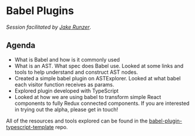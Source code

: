 # Babel Plugins

_Session facilitated by [Jake Runzer](https://github.com/coffee-cup)_.

## Agenda

- What is Babel and how is it commonly used
- What is an AST. What spec does Babel use. Looked at some links and tools to
  help understand and construct AST nodes.
- Created a simple babel plugin on ASTExplorer. Looked at what babel each
  visitor function receives as params.
- Explored plugin developed with TypeScript
- Looked at how we are using babel to transform simple React components to fully Redux
  connected components. If you are interested in trying out the alpha, please
  get in touch!


All of the resources and tools explored can be found in the
[babel-plugin-typescript-template](https://github.com/coffee-cup/babel-plugin-typescript-template)
repo.
